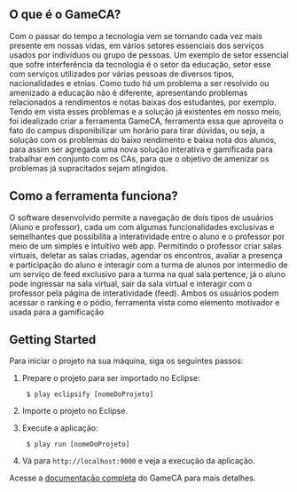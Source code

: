 ## O que é o GameCA?

Com o passar do tempo a tecnologia vem se tornando cada vez mais presente em nossas vidas, em vários setores essenciais dos serviços usados por indivíduos ou grupo de pessoas. Um exemplo de setor essencial que sofre interferência da tecnologia é o setor da educação, setor esse com serviços utilizados por várias pessoas de diversos tipos, nacionalidades e etnias. Como tudo há um problema a ser resolvido ou amenizado a educação não é diferente, apresentando problemas relacionados a rendimentos e notas baixas dos estudantes, por exemplo. Tendo em vista esses problemas e a solução já existentes em nosso meio, foi idealizado criar a ferramenta GameCA, ferramenta essa que aproveita o fato do campus disponibilizar um horário para tirar dúvidas, ou seja, a solução com os problemas do baixo rendimento e baixa nota dos alunos, para assim ser agregada uma nova solução interativa e gamificada para trabalhar em conjunto com os CAs, para que o objetivo de amenizar os problemas já supracitados sejam atingidos.

## Como a ferramenta funciona?

O software desenvolvido permite a navegação de dois tipos de usuários (Aluno e professor), cada um com algumas funcionalidades exclusivas e semelhantes que possibilita a interatividade entre o aluno e o professor por meio de um simples e intuitivo web app. Permitindo o professor criar salas virtuais, deletar as salas criadas, agendar os encontros, avaliar a presença e participação do aluno e interagir com a turma de alunos por intermedio de um serviço de feed exclusivo para a turma na qual sala pertence, já o aluno pode ingressar na sala virtual, sair da sala virtual e interagir com o professor pela página de interatividade (feed). Ambos os usuários podem acessar o ranking e o pódio, ferramenta vista como elemento motivador e usada para a gamificação

## Getting Started

Para iniciar o projeto na sua máquina, siga os seguintes passos:

1. Prepare o projeto para ser importado no Eclipse:

        $ play eclipsify [nomeDoProjeto]

2. Importe o projeto no Eclipse.

3. Execute a aplicação:

        $ play run [nomeDoProjeto]
        
4. Vá para `http://localhost:9000` e veja a execução da aplicação.        

Acesse a [documentação completa](https://roldao27602.gitbook.io/documentacaogameca/) do GameCA para mais detalhes.
